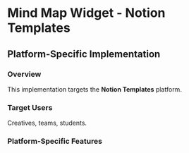 # Mind Map Widget - Notion Templates

## Platform-Specific Implementation

### Overview
This implementation targets the **Notion Templates** platform.

### Target Users
Creatives, teams, students.

### Platform-Specific Features
